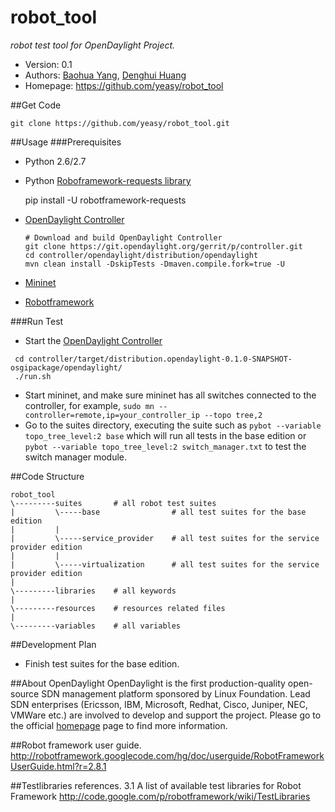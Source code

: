 robot_tool
==========
*robot test tool for OpenDaylight Project.*

* Version: 0.1
* Authors: [Baohua Yang](mailto:yangbaohua@gmail.com), [Denghui Huang](mailto:huangdenghui@gmail.com)
* Homepage: <https://github.com/yeasy/robot_tool>

##Get Code

`git clone https://github.com/yeasy/robot_tool.git`


##Usage
###Prerequisites
* Python 2.6/2.7
* Python [Roboframework-requests library](https://github.com/bulkan/robotframework-requests/)
 
  pip install -U robotframework-requests

* [OpenDaylight Controller](https://wiki.opendaylight.org/view/GettingStarted:Developer_Main)
   ```
   # Download and build OpenDaylight Controller
   git clone https://git.opendaylight.org/gerrit/p/controller.git
   cd controller/opendaylight/distribution/opendaylight
   mvn clean install -DskipTests -Dmaven.compile.fork=true -U
   ```
* [Mininet](http://mininet.org/walkthrough/)
* [Robotframework](http://robotframework.org/)

###Run Test
* Start the [OpenDaylight Controller](https://wiki.opendaylight.org/view/GettingStarted:Developer_Main)

 ```
  cd controller/target/distribution.opendaylight-0.1.0-SNAPSHOT-osgipackage/opendaylight/
  ./run.sh
  ```
* Start mininet, and make sure mininet has all switches connected to the controller, for example, 
      `sudo mn --controller=remote,ip=your_controller_ip --topo tree,2`
*  Go to the suites directory, executing the suite such as `pybot --variable topo_tree_level:2 base` which will run all tests in the base edition or `pybot --variable topo_tree_level:2 switch_manager.txt` to test the switch manager module.
  
##Code Structure

    robot_tool
    \---------suites       # all robot test suites
    |         \-----base                # all test suites for the base edition
    |         |
    |         \-----service_provider    # all test suites for the service provider edition
    |         |
    |         \-----virtualization      # all test suites for the service provider edition
    |
    \---------libraries    # all keywords
    |
    \---------resources    # resources related files
    |
    \---------variables    # all variables


##Development Plan
* Finish test suites for the base edition.

##About OpenDaylight
OpenDaylight is the first production-quality open-source SDN management platform sponsored by Linux Foundation. 
Lead SDN enterprises (Ericsson, IBM, Microsoft, Redhat, Cisco, Juniper, NEC, VMWare etc.) are involved to develop and support the project.
Please go to the official [homepage](http://www.opendaylight.org) page to find more information.


##Robot framework user guide.
   http://robotframework.googlecode.com/hg/doc/userguide/RobotFrameworkUserGuide.html?r=2.8.1

##Testlibraries references.
   3.1 A list of available test libraries for Robot Framework 
   http://code.google.com/p/robotframework/wiki/TestLibraries
